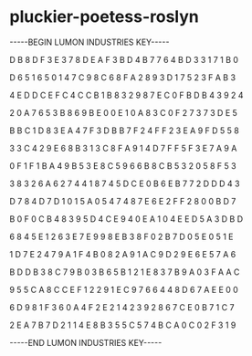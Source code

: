 # pluckier-poetess-roslyn

-----BEGIN LUMON INDUSTRIES KEY-----

D B 8 D F 3 E 3 7 8 D E A F 3 B D 4 B 7 7 6 4 B D 3 3 1 7 1 B 0

D 6 5 1 6 5 0 1 4 7 C 9 8 C 6 8 F A 2 8 9 3 D 1 7 5 2 3 F A B 3

4 E D D C E F C 4 C C B 1 B 8 3 2 9 8 7 E C 0 F B D B 4 3 9 2 4

2 0 A 7 6 5 3 B 8 6 9 B E 0 0 E 1 0 A 8 3 C 0 F 2 7 3 7 3 D E 5

B B C 1 D 8 3 E A 4 7 F 3 D B B 7 F 2 4 F F 2 3 E A 9 F D 5 5 8

3 3 C 4 2 9 E 6 8 B 3 1 3 C 8 F A 9 1 4 D 7 F F 5 F 3 E 7 A 9 A

0 F 1 F 1 B A 4 9 B 5 3 E 8 C 5 9 6 6 B 8 C B 5 3 2 0 5 8 F 5 3

3 8 3 2 6 A 6 2 7 4 4 1 8 7 4 5 D C E 0 B 6 E B 7 7 2 D D D 4 3

D 7 8 4 D 7 D 1 0 1 5 A 0 5 4 7 4 8 7 E 6 E 2 F F 2 8 0 0 B D 7

B 0 F 0 C B 4 8 3 9 5 D 4 C E 9 4 0 E A 1 0 4 E E D 5 A 3 D B D

6 8 4 5 E 1 2 6 3 E 7 E 9 9 8 E B 3 8 F 0 2 B 7 D 0 5 E 0 5 1 E

1 D 7 E 2 4 7 9 A 1 F 4 B 0 8 2 A 9 1 A C 9 D 2 9 E 6 E 5 7 A 6

B D D B 3 8 C 7 9 B 0 3 B 6 5 B 1 2 1 E 8 3 7 B 9 A 0 3 F A A C

9 5 5 C A 8 C C E F 1 2 2 9 1 E C 9 7 6 6 4 4 8 D 6 7 A E E 0 0

6 D 9 8 1 F 3 6 0 A 4 F 2 E 2 1 4 2 3 9 2 8 6 7 C E 0 B 7 1 C 7

2 E A 7 B 7 D 2 1 1 4 E 8 B 3 5 5 C 5 7 4 B C A 0 C 0 2 F 3 1 9

-----END LUMON INDUSTRIES KEY-----
